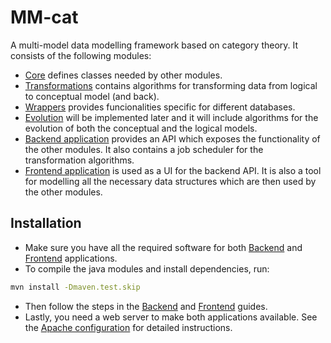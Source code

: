 # MM-cat

A multi-model data modelling framework based on category theory. It consists of the following modules:
- [Core](./core/README.md) defines classes needed by other modules.
- [Transformations](./transformations/README.md) contains algorithms for transforming data from logical to conceptual model (and back).
- [Wrappers](./wrappers/README.md) provides funcionalities specific for different databases.
- [Evolution](./evolution/README.md) will be implemented later and it will include algorithms for the evolution of both the conceptual and the logical models.
- [Backend application](./server/README.md) provides an API which exposes the functionality of the other modules. It also contains a job scheduler for the transformation algorithms.
- [Frontend application](./example-ui//README.md) is used as a UI for the backend API. It is also a tool for modelling all the necessary data structures which are then used by the other modules.

## Installation

- Make sure you have all the required software for both [Backend](./server/README.md#requirements) and [Frontend](./example-ui/README.md#configuration) applications.
- To compile the java modules and install dependencies, run:
```sh
mvn install -Dmaven.test.skip
```
- Then follow the steps in the [Backend](./server/README.md) and [Frontend](./example-ui/README.md) guides.
- Lastly, you need a web server to make both applications available. See the [Apache configuration](./examples/apacheConfiguration.md) for detailed instructions.
